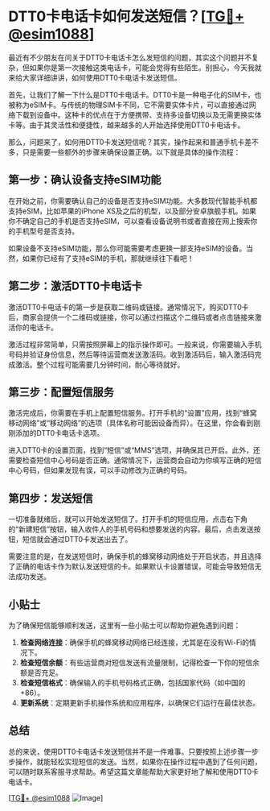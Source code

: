 # DTT0卡电话卡如何发送短信？[[TG💪+ @esim1088](https://t.me/s/esim1088)]

最近有不少朋友在问关于DTT0卡电话卡怎么发短信的问题，其实这个问题并不复杂，但如果你是第一次接触这类电话卡，可能会觉得有些陌生。别担心，今天我就来给大家详细讲讲，如何使用DTT0卡电话卡发送短信。

首先，让我们了解一下什么是DTT0卡电话卡。DTT0卡是一种电子化的SIM卡，也被称为eSIM卡。与传统的物理SIM卡不同，它不需要实体卡片，可以直接通过网络下载到设备中。这种卡的优点在于方便携带、支持多设备切换以及无需更换实体卡等。由于其灵活性和便捷性，越来越多的人开始选择使用DTT0卡电话卡。

那么，问题来了，如何用DTT0卡发送短信呢？其实，操作起来和普通手机卡差不多，只是需要一些额外的步骤来确保设置正确。以下就是具体的操作流程：

## 第一步：确认设备支持eSIM功能

在开始之前，你需要确认自己的设备是否支持eSIM功能。大多数现代智能手机都支持eSIM，比如苹果的iPhone XS及之后的机型，以及部分安卓旗舰手机。如果你不确定自己的手机是否支持eSIM，可以查看设备说明书或者直接在网上搜索你的手机型号是否支持。

如果设备不支持eSIM功能，那么你可能需要考虑更换一部支持eSIM的设备。当然，如果你已经有了支持eSIM的手机，那就继续往下看吧！

## 第二步：激活DTT0卡电话卡

激活DTT0卡电话卡的第一步是获取二维码或链接。通常情况下，购买DTT0卡后，商家会提供一个二维码或链接，你可以通过扫描这个二维码或者点击链接来激活你的电话卡。

激活过程非常简单，只需按照屏幕上的指示操作即可。一般来说，你需要输入手机号码并验证身份信息，然后等待运营商发送激活码。收到激活码后，输入激活码完成激活。整个过程可能需要几分钟时间，耐心等待就好。

## 第三步：配置短信服务

激活完成后，你需要在手机上配置短信服务。打开手机的“设置”应用，找到“蜂窝移动网络”或“移动网络”的选项（具体名称可能因设备而异）。在这里，你会看到刚刚添加的DTT0卡电话卡选项。

进入DTT0卡的设置页面，找到“短信”或“MMS”选项，并确保其已开启。此外，还需要检查短信中心号码是否正确。通常情况下，运营商会自动为你填写正确的短信中心号码，但如果发现有误，可以手动修改为正确的号码。

## 第四步：发送短信

一切准备就绪后，就可以开始发送短信了。打开手机的短信应用，点击右下角的“新建短信”按钮，输入收件人的手机号码和想要发送的内容。最后，点击发送按钮，短信就会通过DTT0卡发送出去了。

需要注意的是，在发送短信时，确保手机的蜂窝移动网络处于开启状态，并且选择了正确的电话卡作为默认发送短信的卡。如果默认卡设置错误，可能会导致短信无法成功发送。

## 小贴士

为了确保短信能够顺利发送，这里有一些小贴士可以帮助你避免遇到问题：

1. **检查网络连接**：确保手机的蜂窝移动网络已经连接，尤其是在没有Wi-Fi的情况下。
2. **检查短信余额**：有些运营商对短信发送有流量限制，记得检查一下你的短信余额是否充足。
3. **检查短信格式**：确保输入的手机号码格式正确，包括国家代码（如中国的+86）。
4. **更新系统**：定期更新手机操作系统和应用程序，以确保它们运行在最佳状态。

## 总结

总的来说，使用DTT0卡电话卡发送短信并不是一件难事。只要按照上述步骤一步步操作，就能轻松实现短信的发送。当然，如果你在操作过程中遇到了任何问题，可以随时联系客服寻求帮助。希望这篇文章能帮助大家更好地了解和使用DTT0卡电话卡。

[[TG💪+ @esim1088](https://t.me/s/esim1088) ![Image](https://i.postimg.cc/4NQfJmqS/Snipaste-2025-05-13-00-14-12.png)]